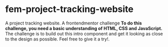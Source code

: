 # fem-project-tracking-website
A project tracking website. A frontendmentor challenge
**To do this challenge, you need a basic understanding of HTML, CSS and JavaScript.**
The challenge is to build out this intro component and get it looking as close to the design as possible. Feel free to give it a try!.
